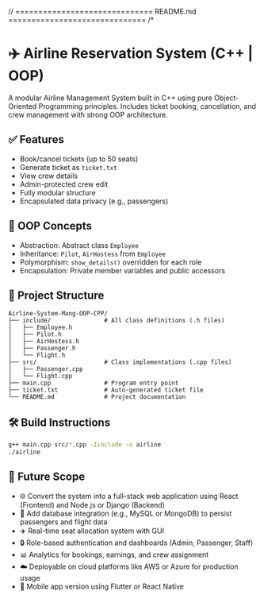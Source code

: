 // ============================== README.md ==============================
/*
# ✈️ Airline Reservation System (C++ | OOP)

A modular Airline Management System built in C++ using pure Object-Oriented Programming principles. Includes ticket booking, cancellation, and crew management with strong OOP architecture.

## ✅ Features
- Book/cancel tickets (up to 50 seats)
- Generate ticket as `ticket.txt`
- View crew details
- Admin-protected crew edit
- Fully modular structure
- Encapsulated data privacy (e.g., passengers)

## 🧠 OOP Concepts
- Abstraction: Abstract class `Employee`
- Inheritance: `Pilot`, `AirHostess` from `Employee`
- Polymorphism: `show_details()` overridden for each role
- Encapsulation: Private member variables and public accessors

## 📁 Project Structure
```
Airline-System-Mang-OOP-CPP/
├── include/               # All class definitions (.h files)
│   ├── Employee.h
│   ├── Pilot.h
│   ├── AirHostess.h
│   ├── Passenger.h
│   └── Flight.h
├── src/                   # Class implementations (.cpp files)
│   ├── Passenger.cpp
│   └── Flight.cpp
├── main.cpp               # Program entry point
├── ticket.txt             # Auto-generated ticket file
└── README.md              # Project documentation
```

## 🛠️ Build Instructions
```bash
g++ main.cpp src/*.cpp -Iinclude -o airline
./airline
```


## 🔮 Future Scope
- 🌐 Convert the system into a full-stack web application using React (Frontend) and Node.js or Django (Backend)
- 🧾 Add database integration (e.g., MySQL or MongoDB) to persist passengers and flight data
- ✈️ Real-time seat allocation system with GUI
- 🔒 Role-based authentication and dashboards (Admin, Passenger, Staff)
- 📊 Analytics for bookings, earnings, and crew assignment
- ☁️ Deployable on cloud platforms like AWS or Azure for production usage
- 📱 Mobile app version using Flutter or React Native
